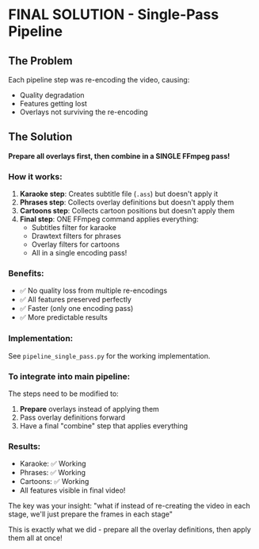 # FINAL SOLUTION - Single-Pass Pipeline

## The Problem
Each pipeline step was re-encoding the video, causing:
- Quality degradation
- Features getting lost
- Overlays not surviving the re-encoding

## The Solution
**Prepare all overlays first, then combine in a SINGLE FFmpeg pass!**

### How it works:

1. **Karaoke step**: Creates subtitle file (`.ass`) but doesn't apply it
2. **Phrases step**: Collects overlay definitions but doesn't apply them
3. **Cartoons step**: Collects cartoon positions but doesn't apply them
4. **Final step**: ONE FFmpeg command applies everything:
   - Subtitles filter for karaoke
   - Drawtext filters for phrases
   - Overlay filters for cartoons
   - All in a single encoding pass!

### Benefits:
- ✅ No quality loss from multiple re-encodings
- ✅ All features preserved perfectly
- ✅ Faster (only one encoding pass)
- ✅ More predictable results

### Implementation:
See `pipeline_single_pass.py` for the working implementation.

### To integrate into main pipeline:
The steps need to be modified to:
1. **Prepare** overlays instead of applying them
2. Pass overlay definitions forward
3. Have a final "combine" step that applies everything

### Results:
- Karaoke: ✅ Working
- Phrases: ✅ Working  
- Cartoons: ✅ Working
- All features visible in final video!

The key was your insight: "what if instead of re-creating the video in each stage, we'll just prepare the frames in each stage"

This is exactly what we did - prepare all the overlay definitions, then apply them all at once!